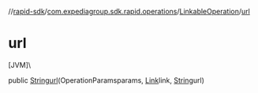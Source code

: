 //[rapid-sdk](../../../index.md)/[com.expediagroup.sdk.rapid.operations](../index.md)/[LinkableOperation](index.md)/[url](url.md)

# url

[JVM]\

public [String](https://docs.oracle.com/javase/8/docs/api/java/lang/String.html)[url](url.md)(OperationParamsparams, [Link](../../com.expediagroup.sdk.rapid.models/-link/index.md)link, [String](https://docs.oracle.com/javase/8/docs/api/java/lang/String.html)url)
